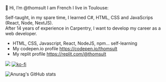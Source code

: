 
 👋 Hi, I’m @thomsult
 I am French I live in Toulouse:
 
 <p>Self-taught, in my spare time, I learned C#, HTML, CSS and JavaScrips (React, Node, NextJS).<br/>
 After 14 years of experience in Carpentry, I want to develop my career as a web developer.</p>
 
  - HTML, CSS, Javascript, React, NodeJS, npm... self-learning</li>
  - My codepen.io profile https://codepen.io/thomsult</li>
  - My replit profile https://replit.com/@thomsult</li>




 ![](https://komarev.com/ghpvc/?username=your-github-thomsult)
 [![ko-fi](https://ko-fi.com/img/githubbutton_sm.svg)](https://ko-fi.com/X8X56ZK5A)
 
 ![Anurag's GitHub stats](https://github-readme-stats.vercel.app/api?username=Thomsult&show_icons=true&theme=react)
